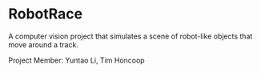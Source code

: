 # RobotRace
A computer vision project that simulates a scene of robot-like objects that move around a track. <br/> 

Project Member: Yuntao Li, Tim Honcoop
